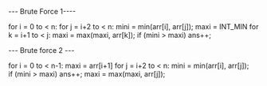 


--- Brute Force 1----

for i = 0 to < n:
    for j = i+2 to < n:
        mini = min(arr[i], arr[j]);
        maxi = INT_MIN
        for k = i+1 to < j:
            maxi = max(maxi, arr[k]);
        if (mini > maxi) ans++;



--- Brute force 2 ---

 for i = 0 to < n-1:
    maxi = arr[i+1]
    for j = i+2 to < n:
        mini = min(arr[i], arr[j]);        
        if (mini > maxi) ans++;
        maxi = max(maxi, arr[j]);



